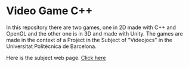 # Video Game C++

In this repository there are two games, one in 2D made with C++ and OpenGL and the other one is in 3D and made with Unity.
The games are made in the context of a Project in the Subject of "Videojocs" in the Universitat Politècnica de Barcelona.

Here is the subject web page. <a href="https://www.cs.upc.edu/~jalonso/vj/"> Click here </a>
